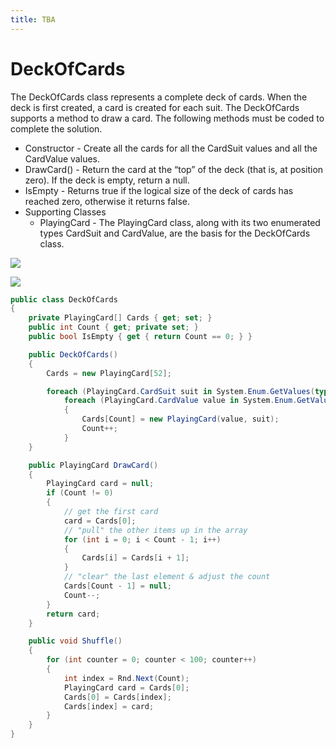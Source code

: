 ```yaml
---
title: TBA
---
```

# DeckOfCards

The DeckOfCards class represents a complete deck of cards. When the deck is first created, a card is created for each suit. The DeckOfCards supports a method to draw a card. The following methods must be coded to complete the solution.

* Constructor - Create all the cards for all the CardSuit values and all the CardValue values.
* DrawCard() - Return the card at the “top” of the deck (that is, at position zero). If the deck is empty, return a null.
* IsEmpty - Returns true if the logical size of the deck of cards has reached zero, otherwise it returns false.
* Supporting Classes
  * PlayingCard - The PlayingCard class, along with its two enumerated types CardSuit and CardValue, are the basis for the DeckOfCards class.

![](L-PlayingCard.png)

![](L-DeckOfCards.png)

```csharp
public class DeckOfCards
{
    private PlayingCard[] Cards { get; set; }
    public int Count { get; private set; }
    public bool IsEmpty { get { return Count == 0; } }

    public DeckOfCards()
    {
        Cards = new PlayingCard[52];

        foreach (PlayingCard.CardSuit suit in System.Enum.GetValues(typeof(PlayingCard.CardSuit)))
            foreach (PlayingCard.CardValue value in System.Enum.GetValues(typeof(PlayingCard.CardValue)))
            {
                Cards[Count] = new PlayingCard(value, suit);
                Count++;
            }
    }

    public PlayingCard DrawCard()
    {
        PlayingCard card = null;
        if (Count != 0)
        {
            // get the first card
            card = Cards[0];
            // "pull" the other items up in the array
            for (int i = 0; i < Count - 1; i++)
            {
                Cards[i] = Cards[i + 1];
            }
            // "clear" the last element & adjust the count
            Cards[Count - 1] = null;
            Count--;
        }
        return card;
    }

    public void Shuffle()
    {
        for (int counter = 0; counter < 100; counter++)
        {
            int index = Rnd.Next(Count);
            PlayingCard card = Cards[0];
            Cards[0] = Cards[index];
            Cards[index] = card;
        }
    }
}
```
